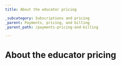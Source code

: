 ```yaml
---
title: About the educator pricing

_subcategory: Subscriptions and pricing
_parent: Payments, pricing, and billing
_parent_path: /payments-pricing-and-billing

---
```

# About the educator pricing


